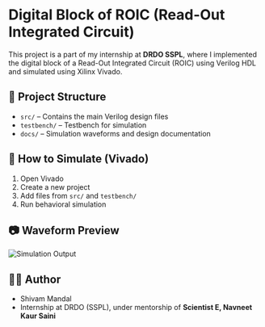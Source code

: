 # Digital Block of ROIC (Read-Out Integrated Circuit)

This project is a part of my internship at **DRDO SSPL**, where I implemented the digital block of a Read-Out Integrated Circuit (ROIC) using Verilog HDL and simulated using Xilinx Vivado.

## 📁 Project Structure
- `src/` – Contains the main Verilog design files
- `testbench/` – Testbench for simulation
- `docs/` – Simulation waveforms and design documentation

## 🚀 How to Simulate (Vivado)
1. Open Vivado
2. Create a new project
3. Add files from `src/` and `testbench/`
4. Run behavioral simulation

## 📷 Waveform Preview

![Simulation Output](docs/simulation_results.png)

## 👨‍💻 Author
- Shivam Mandal  
- Internship at DRDO (SSPL), under mentorship of **Scientist E, Navneet Kaur Saini**

